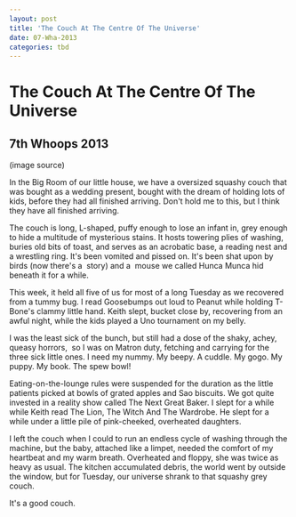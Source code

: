 ```yaml
---
layout: post
title: 'The Couch At The Centre Of The Universe'
date: 07-Wha-2013
categories: tbd
---
```


# The Couch At The Centre Of The Universe

## 7th Whoops 2013

 

<p <img class="photo-horiz" src="/images/2013/11/pgalleryelephant-family-in-africa-1024x615.jpg" /></p>

<p <a href="http://www.blackandwhitearethecolors.com/2012/08/africa-in-black-and-white/">(image source)</a></p>

In the Big Room of our little house,   we have a oversized squashy couch that was bought as a wedding present,   bought with the dream of holding lots of kids,   before they had all finished arriving. Don't hold me to this, but I think they have all finished arriving.

The couch is long, L-shaped, puffy enough to lose an infant in, grey enough to hide a multitude of mysterious stains. It hosts towering plies of washing, buries old bits of toast, and serves as an acrobatic base, a reading nest and a wrestling ring. It's been vomited and pissed on. It's been shat upon by birds (now there's a  story) and a  mouse we called Hunca Munca hid beneath it for a while.

This week, it held all five of us for most of a long Tuesday as we recovered from a tummy bug. I read Goosebumps out loud to Peanut while holding T-Bone's clammy little hand. Keith slept, bucket close by, recovering from an awful night, while the kids played a Uno tournament on my belly.

I was the least sick of the bunch, but still had a dose of the shaky, achey, queasy horrors,  so I was on Matron duty, fetching and carrying for the three sick little ones. I need my nummy. My beepy. A cuddle. My gogo. My puppy. My book. The spew bowl!

Eating-on-the-lounge rules were suspended for the duration as the little patients picked at bowls of grated apples and Sao biscuits. We got quite invested in a reality show called The Next Great Baker. I slept for a while while Keith read The Lion, The Witch And The Wardrobe. He slept for a while under a little pile of pink-cheeked, overheated daughters.

I left the couch when I could to run an endless cycle of washing through the machine, but the baby, attached like a limpet, needed the comfort of my heartbeat and my warm breath. Overheated and floppy, she was twice as heavy as usual. The kitchen accumulated debris, the world went by outside the window, but for Tuesday, our universe shrank to that squashy grey couch.

It's a good couch.
